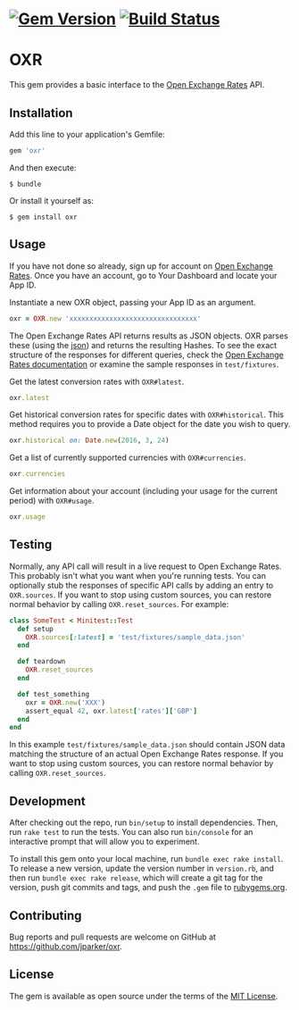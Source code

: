 # [![Gem Version](https://badge.fury.io/rb/oxr.svg)](https://badge.fury.io/rb/oxr) [![Build Status](https://travis-ci.org/jparker/oxr.svg?branch=master)](https://travis-ci.org/jparker/oxr)

# OXR

This gem provides a basic interface to the [Open Exchange Rates](https://openexchangerates.org) API.

## Installation

Add this line to your application's Gemfile:

```ruby
gem 'oxr'
```

And then execute:

    $ bundle

Or install it yourself as:

    $ gem install oxr

## Usage

If you have not done so already, sign up for account on [Open Exchange Rates](https://openexchangerates.org). Once you have an account, go to Your Dashboard and locate your App ID.

Instantiate a new OXR object, passing your App ID as an argument.

```ruby
oxr = OXR.new 'xxxxxxxxxxxxxxxxxxxxxxxxxxxxxxxx'
```

The Open Exchange Rates API returns results as JSON objects. OXR parses these (using the [json](https://rubygems.org/gems/json)) and returns the resulting Hashes. To see the exact structure of the responses for different queries, check the [Open Exchange Rates documentation](https://docs.openexchangerates.org/) or examine the sample responses in `test/fixtures`.

Get the latest conversion rates with `OXR#latest`.

```ruby
oxr.latest
```

Get historical conversion rates for specific dates with `OXR#historical`. This method requires you to provide a Date object for the date you wish to query.

```ruby
oxr.historical on: Date.new(2016, 3, 24)
```

Get a list of currently supported currencies with `OXR#currencies`.

```ruby
oxr.currencies
```

Get information about your account (including your usage for the current period) with `OXR#usage`.

```ruby
oxr.usage
```

## Testing

Normally, any API call will result in a live request to Open Exchange Rates. This probably isn't what you want when you're running tests. You can optionally stub the responses of specific API calls by adding an entry to `OXR.sources`. If you want to stop using custom sources, you can restore normal behavior by calling `OXR.reset_sources`. For example:

```ruby
class SomeTest < Minitest::Test
  def setup
    OXR.sources[:latest] = 'test/fixtures/sample_data.json'
  end

  def teardown
    OXR.reset_sources
  end

  def test_something
    oxr = OXR.new('XXX')
    assert_equal 42, oxr.latest['rates']['GBP']
  end
end
```

In this example `test/fixtures/sample_data.json` should contain JSON data matching the structure of an actual Open Exchange Rates response. If you want to stop using custom sources, you can restore normal behavior by calling `OXR.reset_sources`.

## Development

After checking out the repo, run `bin/setup` to install dependencies. Then, run `rake test` to run the tests. You can also run `bin/console` for an interactive prompt that will allow you to experiment.

To install this gem onto your local machine, run `bundle exec rake install`. To release a new version, update the version number in `version.rb`, and then run `bundle exec rake release`, which will create a git tag for the version, push git commits and tags, and push the `.gem` file to [rubygems.org](https://rubygems.org).

## Contributing

Bug reports and pull requests are welcome on GitHub at https://github.com/jparker/oxr.


## License

The gem is available as open source under the terms of the [MIT License](http://opensource.org/licenses/MIT).
